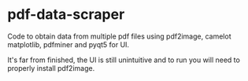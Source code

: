 # pdf-data-scraper

 Code to obtain data from multiple pdf files using pdf2image, camelot matplotlib, pdfminer and pyqt5 for UI.

It's far from finished, the UI is still unintuitive and to run you will need to properly install pdf2image.
